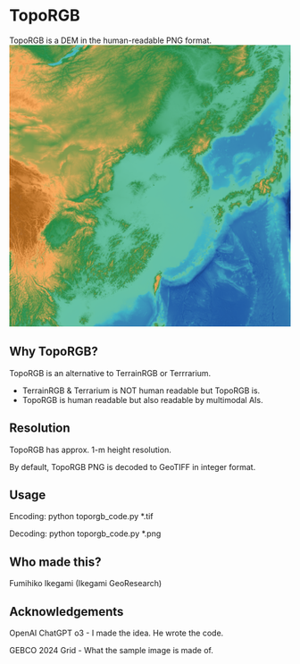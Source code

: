 # TopoRGB
TopoRGB is a DEM in the human-readable PNG format. 
![Decode this!](./sample.png)

## Why TopoRGB?
TopoRGB is an alternative to TerrainRGB or Terrrarium.
- TerrainRGB & Terrarium is NOT human readable but TopoRGB is.
- TopoRGB is human readable but also readable by multimodal AIs.

## Resolution
TopoRGB has approx. 1-m height resolution.

By default, TopoRGB PNG is decoded to GeoTIFF in integer format.

## Usage
Encoding: python toporgb_code.py *.tif

Decoding: python toporgb_code.py *.png

## Who made this?
Fumihiko Ikegami (Ikegami GeoResearch)

## Acknowledgements
OpenAI ChatGPT o3 - I made the idea. He wrote the code.

GEBCO 2024 Grid - What the sample image is made of.
